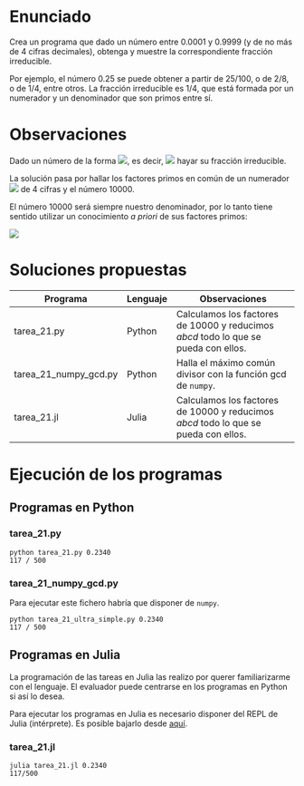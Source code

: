 # Enunciado

Crea un programa que dado un número entre 0.0001 y 0.9999 (y de no más de 4 cifras decimales), obtenga y muestre la correspondiente fracción irreducible.

Por ejemplo, el número 0.25 se puede obtener a partir de 25/100, o de 2/8, o de 1/4, entre otros. La fracción irreducible es 1/4, que está formada por un numerador y un denominador que son primos entre sí.



# Observaciones

Dado un número de la forma <img src="https://render.githubusercontent.com/render/math?math=0.abcd">, es decir, <img src="https://render.githubusercontent.com/render/math?math=\frac{abcd}{10000}"> hayar su fracción irreducible.

La solución pasa por hallar los factores primos en común de un numerador <img src="https://render.githubusercontent.com/render/math?math=abcd"> de 4 cifras y el número 10000.

El número 10000 será siempre nuestro denominador, por lo tanto tiene sentido utilizar un conocimiento *a priori* de sus factores primos:

<img src="https://render.githubusercontent.com/render/math?math=10000 = 5^4 \cdot 2^4 = 5 \cdot 5 \cdot 5 \cdot 5 \cdot 2 \cdot 2 \cdot 2 \cdot 2">

# Soluciones propuestas

| Programa              | Lenguaje | Observaciones                                                                       |
|-----------------------|----------|-------------------------------------------------------------------------------------|
| tarea_21.py           | Python   | Calculamos los factores de 10000 y reducimos *abcd* todo lo que se pueda con ellos. |
| tarea_21_numpy_gcd.py | Python   | Halla el máximo común divisor con la función gcd de ``numpy``.                      | 
| tarea_21.jl           | Julia    | Calculamos los factores de 10000 y reducimos *abcd* todo lo que se pueda con ellos. |

# Ejecución de los programas

## Programas en Python

### tarea_21.py
```
python tarea_21.py 0.2340
117 / 500
```

### tarea_21_numpy_gcd.py

Para ejecutar este fichero habría que disponer de ``numpy``.
 
```
python tarea_21_ultra_simple.py 0.2340
117 / 500
```

## Programas en Julia

La programación de las tareas en Julia las realizo por querer familiarizarme con el lenguaje. El evaluador puede centrarse en los programas en Python si así lo desea.

Para ejecutar los programas en Julia es necesario disponer del REPL de Julia (intérprete). Es posible bajarlo desde [aquí](https://julialang.org/downloads).

### tarea_21.jl
```
julia tarea_21.jl 0.2340
117/500
```

